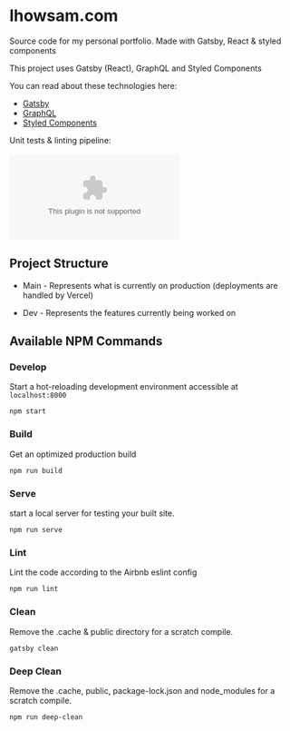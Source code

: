 # lhowsam.com

Source code for my personal portfolio. Made with Gatsby, React & styled components

This project uses Gatsby (React), GraphQL and Styled Components

You can read about these technologies here:

- [Gatsby](https://www.gatsbyjs.org/)
- [GraphQL](https://graphql.org/)
- [Styled Components](https://www.styled-components.com/)


Unit tests & linting pipeline: 
<br /> 
<br /> 
[![Build Status](https://dev.azure.com/lukehowsam/testing/_apis/build/status/luke-h1.lhowsam.com?branchName=dev)](https://dev.azure.com/lukehowsam/testing/_build/latest?definitionId=5&branchName=dev)

## Project Structure 

* Main - Represents what is currently on production (deployments are handled by Vercel)

* Dev - Represents the features currently being worked on 



## Available NPM Commands

### Develop

Start a hot-reloading development environment accessible at `localhost:8000`

```shell
npm start
```

### Build

Get an optimized production build 

```shell
npm run build
```

### Serve

start a local server for testing your built site.

```shell
npm run serve
```

### Lint

Lint the code according to the Airbnb eslint config 

```shell
npm run lint
```

### Clean

Remove the .cache & public directory for a scratch compile.

```shell
gatsby clean 
```


### Deep Clean

Remove the .cache, public, package-lock.json and node_modules for a scratch compile.

```shell
npm run deep-clean 
```
